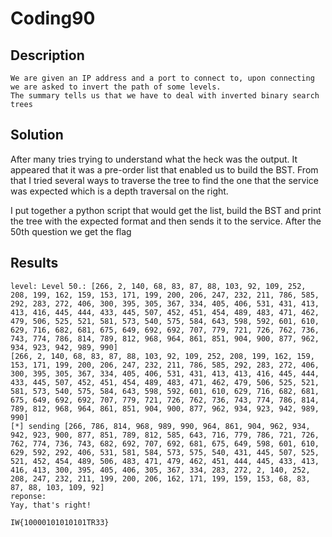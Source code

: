 # Coding90

## Description
```
We are given an IP address and a port to connect to, upon connecting we are asked to invert the path of some levels.
The summary tells us that we have to deal with inverted binary search trees
```

## Solution

After many tries trying to understand what the heck was the output. It appeared that it was a pre-order list that enabled us to build the BST.
From that I tried several ways to traverse the tree to find the one that the service was expected which is a depth traversal on the right.

I put together a python script that would get the list, build the BST and print the tree with the expected format and then sends it to the service. After the 50th question we get the flag

## Results
```
level: Level 50.: [266, 2, 140, 68, 83, 87, 88, 103, 92, 109, 252, 208, 199, 162, 159, 153, 171, 199, 200, 206, 247, 232, 211, 786, 585, 292, 283, 272, 406, 300, 395, 305, 367, 334, 405, 406, 531, 431, 413, 413, 416, 445, 444, 433, 445, 507, 452, 451, 454, 489, 483, 471, 462, 479, 506, 525, 521, 581, 573, 540, 575, 584, 643, 598, 592, 601, 610, 629, 716, 682, 681, 675, 649, 692, 692, 707, 779, 721, 726, 762, 736, 743, 774, 786, 814, 789, 812, 968, 964, 861, 851, 904, 900, 877, 962, 934, 923, 942, 989, 990]
[266, 2, 140, 68, 83, 87, 88, 103, 92, 109, 252, 208, 199, 162, 159, 153, 171, 199, 200, 206, 247, 232, 211, 786, 585, 292, 283, 272, 406, 300, 395, 305, 367, 334, 405, 406, 531, 431, 413, 413, 416, 445, 444, 433, 445, 507, 452, 451, 454, 489, 483, 471, 462, 479, 506, 525, 521, 581, 573, 540, 575, 584, 643, 598, 592, 601, 610, 629, 716, 682, 681, 675, 649, 692, 692, 707, 779, 721, 726, 762, 736, 743, 774, 786, 814, 789, 812, 968, 964, 861, 851, 904, 900, 877, 962, 934, 923, 942, 989, 990]
[*] sending [266, 786, 814, 968, 989, 990, 964, 861, 904, 962, 934, 942, 923, 900, 877, 851, 789, 812, 585, 643, 716, 779, 786, 721, 726, 762, 774, 736, 743, 682, 692, 707, 692, 681, 675, 649, 598, 601, 610, 629, 592, 292, 406, 531, 581, 584, 573, 575, 540, 431, 445, 507, 525, 521, 452, 454, 489, 506, 483, 471, 479, 462, 451, 444, 445, 433, 413, 416, 413, 300, 395, 405, 406, 305, 367, 334, 283, 272, 2, 140, 252, 208, 247, 232, 211, 199, 200, 206, 162, 171, 199, 159, 153, 68, 83, 87, 88, 103, 109, 92]
reponse: 
Yay, that's right!

IW{10000101010101TR33}
```